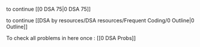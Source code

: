 
to continue
[[0 DSA 75|0 DSA 75]]


to continue
[[DSA by resources/DSA resources/Frequent Coding/0 Outline|0 Outline]]



To check all problems in here once :
[[0 DSA Probs]]





